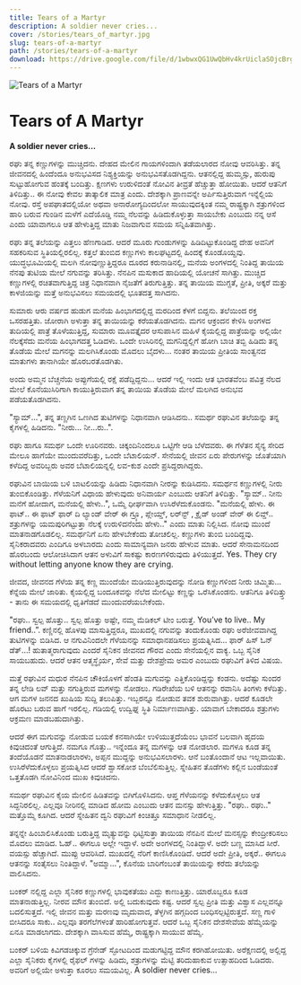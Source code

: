 ```yaml
---
title: Tears of a Martyr
description: A soldier never cries...
cover: /stories/tears_of_martyr.jpg
slug: tears-of-a-martyr
path: /stories/tears-of-a-martyr
download: https://drive.google.com/file/d/1wbwxQG1UwQbHv4krUiclaSOjcBrgEiCH/view?usp=drive_link
---
```


![Tears of a Martyr](/stories/tears_of_martyr.jpg)

# Tears of A Martyr

**A soldier never cries...**


ರಘು ತನ್ನ ಕಣ್ಣುಗಳನ್ನು ಮುಚ್ಚಿದನು. ದೇಹದ ಮೇಲಿನ ಗಾಯಗಳಿಂದಾಗಿ ತಡೆಯಲಾರದ ನೋವು ಆವರಿಸಿತ್ತು. ತನ್ನ ಜೀವನದಲ್ಲಿ ಹಿಂದೆಂದೂ ಅನುಭವಿಸದ ನಿಶ್ಯಕ್ತಿಯನ್ನು ಅನುಭವಿಸತೊಡಗಿದ್ದನು. ಆತನಲ್ಲಿದ್ದ ಹುಮ್ಮಸ್ಸು, ಹುರುಪು ಸುಟ್ಟುಹೋಗುವ ಹಂತಕ್ಕೆ ಬಂದಿತ್ತು. ಕ್ಷಣಗಳು ಉರುಳಿದಂತೆ ನೋವಿನ ತೀವ್ರತೆ ಹೆಚ್ಚುತ್ತಾ ಹೋಯಿತು. ಆದರೆ ಆತನಿಗೆ ತಿಳಿದಿತ್ತು.. ಈ ನೋವು ಕೇವಲ ತಾತ್ಕಾಲಿಕ ಮಾತ್ರ ಎಂದು. ದೇಶಕ್ಕಾಗಿ ಪ್ರಾಣವನ್ನೇ ಅರ್ಪಿಸುತ್ತಿರುವಾಗ ಇನ್ನೆಲ್ಲಿಯ ನೋವು. ರಸ್ತೆ ಅಪಘಾತದಲ್ಲಿಯೋ ಅಥವಾ ಅನಾರೋಗ್ಯದಿಂದಲೋ ಸಾಯುವುದಕ್ಕಿಂತ ನಮ್ಮ ರಾಷ್ಟ್ರಕ್ಕಾಗಿ ಶತ್ರುಗಳಿಂದ ಹಾರಿ ಬರುವ ಗುಂಡಿನ ಮಳೆಗೆ ಎದೆಯೊಡ್ಡಿ  ನಮ್ಮ ನೆಲವನ್ನು ಹಿಡಿದುಕೊಳ್ಳುತ್ತಾ ಸಾಯಬೇಕು ಎಂಬುದು ನನ್ನ ಆಸೆ ಎಂದು ಯಾವಾಗಲೂ ಆತ ಹೇಳುತ್ತಿದ್ದ ಮಾತು ನಿಜವಾಗುವ ಸಮಯ ಸನ್ನಿಹಿತವಾಗಿತ್ತು.

ರಘು ತನ್ನ ತಲೆಯನ್ನು ಎತ್ತಲು ಹೆಣಗಾಡಿದ. ಆದರೆ ಮೂರು ಗುಂಡುಗಳನ್ನು ಹಿಡಿದಿಟ್ಟುಕೊಂಡಿದ್ದ ದೇಹ ಅವನಿಗೆ ಸಹಕರಿಸುವ ಸ್ಥಿತಿಯಲ್ಲಿರಲಿಲ್ಲ. ಕತ್ತಲೆ ತುಂಬಿದ ಕಣ್ಣುಗಳು ಕಾಲಘಟ್ಟದಲ್ಲಿ ಹಿಂದಕ್ಕೆ ಕೊಂಡೊಯ್ದವು. ಯುದ್ಧಭೂಮಿಯಲ್ಲಿ ಮಲಗಿ ನೋವುಣ್ಣುತ್ತಿದ್ದರೂ ದೂರದ ಕರುನಾಡಿನಲ್ಲಿ, ಮನೆಯ ಅಂಗಳದಲ್ಲಿ ನಿಂತಿದ್ದ ತಾಯಿಯ ನೆನಪು ತುಟಿಯ ಮೇಲೆ ನಗುವನ್ನು ತರಿಸಿತ್ತು. ನೆನಪಿನ ಮಸುಕಾದ ಹಾದಿಯಲ್ಲಿ ಯೋಚನೆ ಸಾಗಿತ್ತು. ಮುಚ್ಚಿದ ಕಣ್ಣುಗಳಲ್ಲಿ ರಚಿತವಾಗುತ್ತಿದ್ದ ಚಿತ್ರ ನಿಧಾನವಾಗಿ ನೈಜತೆಗೆ ತಿರುಗುತ್ತಿತ್ತು. ತನ್ನ ತಾಯಿಯ ಮುಗ್ದತೆ, ಪ್ರೀತಿ, ಅಕ್ಕರೆ ಮತ್ತು ಕಾಳಜಿಯನ್ನು ಮತ್ತೆ ಅನುಭವಿಸಲು ಸಮಯದಲ್ಲಿ ಭೂತದತ್ತ ಸಾಗಿದನು.

ಸುಮಾರು ಆರು ವರ್ಷದ ಹುಡುಗ ಮನೆಯ ಹಿಂಭಾಗದಲ್ಲಿದ್ದ ಮರದಿಂದ ಕೆಳಗೆ ಬಿದ್ದನು. ತಲೆಯಿಂದ ರಕ್ತ ಒಸರಹತ್ತಿತು. ಜೋರಾಗಿ ಅಳುತ್ತಾ ತನ್ನ ತಾಯಿಯನ್ನು ಕರೆಯತೊಡಗಿದನು. ಮಗನ ಆಕ್ರಂದನ ಕೇಳಿಸಿ ಅಂಗಳದ ತುದಿಯಲ್ಲಿ ಪಾತ್ರೆ ತೊಳೆಯುತ್ತಿದ್ದ, ಸುಮಾರು ಮೂವತ್ತೈದರ ಆಸುಪಾಸಿನ ಮಹಿಳೆ ಕೈಯಲ್ಲಿದ್ದ ಪಾತ್ರೆಯನ್ನು ಅಲ್ಲಿಯೇ ನೆಲಕ್ಕೆಸೆದು ಮನೆಯ ಹಿಂಭಾಗದತ್ತ ಓಡಿದಳು. ಒಂದೇ ಉಸಿರಿನಲ್ಲಿ ಮಗನಿದ್ದಲ್ಲಿಗೆ ಹೋಗಿ ಬಾಚಿ ತಬ್ಬಿ ಹಿಡಿದು ತನ್ನ ತೊಡೆಯ ಮೇಲೆ ಮಗನನ್ನು ಮಲಗಿಸಿಕೊಂಡು ಮೊದಲು ಬೈದಳು... ನಂತರ ತಾಯಿಯ ಪ್ರೀತಿಯ ಸಾಂತ್ವನದ ಮಾತುಗಳು ತಾನಾಗಿಯೇ ಹೊರಬರತೊಡಗಿತು.

ಅಂದು ಅಮ್ಮನ ಬೆಚ್ಚನೆಯ ಅಪ್ಪುಗೆಯಲ್ಲಿ ರಕ್ಷೆ ಪಡೆದ್ದಿದ್ದನು… ಆದರೆ ಇಲ್ಲಿ ಇಂದು ಆತ ಭಾರತವೆಂಬ ಪವಿತ್ರ ನೆಲದ ಮೇಲೆ ಕೊನೆಯುಸಿರಿಗಾಗಿ ಕಾಯುತ್ತಿರುವಾಗ ತನ್ನ ತಾಯಿಯ ತೊಡೆಯ ಮೇಲೆ ಮಲಗಿದ ಅನುಭವ ಪಡೆಯತೊಡಗಿದನು.

"ಸ್ಯಾಮ್...", ತನ್ನ ತಣ್ಣಗಿನ ಒಣಗಿದ ತುಟಿಗಳನ್ನು ನಿಧಾನವಾಗಿ ಆಡಿಸಿದನು.. ಸಮರ್ಥ ರಘುವಿನ ತಲೆಯನ್ನು ತನ್ನ ಕೈಗಳಲ್ಲಿ ಹಿಡಿದನು. "ನೀರು... ನೀ...ರು..".

ರಘು ಹಾಗೂ ಸಮರ್ಥ ಒಂದೇ ಊರಿನವರು. ಚಿಕ್ಕಂದಿನಿಂದಲೂ ಒಟ್ಟಿಗೇ ಆಡಿ ಬೆಳೆದವರು. ಈ ಗೆಳೆತನ ಸೈನ್ಯ ಸೇರಿದ ಮೇಲೂ ಹಾಗೆಯೇ ಮುಂದುವರೆದಿತ್ತು, ಒಂದೇ ಬೆಟಾಲಿಯನ್. ಸೇನೆಯಲ್ಲಿ ಜೀವನ ಏರು ಪೇರುಗಳನ್ನು ಜೊತೆಯಾಗಿ ಕಳೆದಿದ್ದ ಅವರಿಬ್ಬರು ಅವರ ಬೆಟಾಲಿಯನ್ನಲ್ಲಿ ಲವ-ಕುಶ ಎಂದೇ ಪ್ರಸಿದ್ದರಾಗಿದ್ದರು.

ರಘುವಿನ ಬಾಯಿಯ ಬಳಿ ಬಾಟಲಿಯನ್ನು ಹಿಡಿದು ನಿಧಾನವಾಗಿ ನೀರನ್ನು ಕುಡಿಸಿದನು. ಸಮರ್ಥನ ಕಣ್ಣುಗಳಲ್ಲಿ ನೀರು ತುಂಬಿಕೊಂಡಿತ್ತು. ಗೆಳೆಯನಿಗೆ ವಿಧಾಯ ಹೇಳುವುದು ಅನಿವಾರ್ಯ ಎಂಬುದು ಆತನಿಗೆ ತಿಳಿದಿತ್ತು. "ಸ್ಯಾಮ್.. ನೀನು ಮನೆಗೆ ಹೋದಾಗ, ಮನೆಯಲ್ಲಿ ಹೇಳು..",  ಒಮ್ಮೆ ಧೀರ್ಘವಾಗಿ ಉಸಿರೆಳೆದುಕೊಂಡನು. "ಮನೆಯಲ್ಲಿ ಹೇಳು. ಈ ಫಾಟ್.. ಈ ಫಾಟ್ ಫಾರ್ ದಿ ಲ್ಯಾಂಡ್ ವೇರ್ ಈ ಗ್ರ್ಯೂ, ಪ್ಲೇಯ್ಡ್, ಲರ್‌ನ್ಟ್ , ಕ್ರೈಡ್ ಅಂಡ್ ವೇರ್ ಈ ಲಿವ್ಡ್.. ಶತ್ರುಗಳನ್ನು ಯಮಪುರಿಗಟ್ಟುತ್ತಾ ನೆಲಕ್ಕೆ ಉರುಳಿದನೆಂದು ಹೇಳು.." ಎಂದು ಮಾತು ನಿಲ್ಲಿಸಿದ. ನೋವು ಮುಂದೆ ಮಾತನಾಡಗೊಡಲಿಲ್ಲ. ಸಮರ್ಥನಿಗೆ ಏನು ಹೇಳಬೇಕೆಂದು ತೋಚಲಿಲ್ಲ. ಕಣ್ಣುಗಳು ತುಂಬಿ ಬಂದಿದ್ದವು. ಸೈನಿಕರಾದವರು ಎಂದಿಗೂ ಅಳಬಾರದು ಎಂದು ಸಾಮಾನ್ಯವಾಗಿ ಜನರು ಹೇಳುವ ಮಾತು. ಆದರೆ ಸೇನಾಮನದಿಂದ ಹೊರಬಂದು ಆಲೋಚಿಸಿದಾಗ ಆತನ ಅಳುವಿಗೆ ಸಾಕಷ್ಟು ಕಾರಣಗಳಿರುವುದು ತಿಳಿಯುತ್ತದೆ. Yes. They cry without letting anyone know they are crying.

ಜೀವದ, ಜೀವನದ ಗೆಳೆಯ ತನ್ನ ಕಣ್ಣ ಮುಂದೆಯೇ ಮಡಿಯುತ್ತಿರುವುದನ್ನು ನೋಡಿ ಕಣ್ಣುಗಳಿಂದ ನೀರು ಚಿಮ್ಮಿತು... ಕೆನ್ನೆಯ ಮೇಲೆ ಜಾರಿತು. ಕೈಯಲ್ಲಿದ್ದ ಬಂದೂಕವನ್ನು ನೆಲೆದ ಮೇಲಿಟ್ಟು ಕಣ್ಣನ್ನು ಒರೆಸಿಕೊಂಡನು. ಆತನಿಗೂ ತಿಳಿದಿತ್ತ್ತು - ತಾನು ಈ ಸಮಯದಲ್ಲಿ ಧೃತಿಗೆಡದೆ ಮುಂದುವರೆಯಬೇಕೆಂದು.

"ರಘು.. ಸ್ವಲ್ಪ ಹೊತ್ತು.. ಸ್ವಲ್ಪ ಹೊತ್ತು ಅಷ್ಟೇ, ನಮ್ಮ ಮೆಡಿಕಲ್ ಟೀಂ ಬರುತ್ತೆ. You’ve to live.. My friend..”. ಕಣ್ಣಿನಲ್ಲಿ ಹೊಳಪು ಮಾಸುತ್ತಿದ್ದರೂ, ಮುಖದಲ್ಲಿ ನಗುವನ್ನು ತಂದುಕೊಂಡು ರಘು ಅರೆಜೀವವಾಗಿದ್ದ ತುಟಿಗಳನ್ನು ಬಿಡಿಸಿದ. ಆ ನಗುವಿನಿಂದಲೇ ಗೆಳೆಯನನ್ನು ಸಮಾಧಾನಪಡಿಸಲು ಪ್ರಯತ್ನಿಸಿದ... ಫಾರ್ ಹಿಸ್ ಓನ್ ಡೆತ್…! ಹುತಾತ್ಮರಾಗುವುದು ಎಂದರೆ ಸೈನಿಕನ ಜೀವನದ ಗೌರವ ಎಂದು ಸೇನೆಯಲ್ಲಿನ ವಾಕ್ಯ. ಒಬ್ಬ ಸೈನಿಕ ಸಾಯಬಹುದು. ಆದರೆ ಆತನ ಆತ್ಮಸ್ಥೈರ್ಯ, ಸೇವೆ ಮತ್ತು ದೇಶಪ್ರೇಮ ಅಮರ ಎಂಬುದು ರಘುವಿಗೆ ತಿಳಿದ ವಿಷಯ.

ಮತ್ತೆ ರಘುವಿನ ಮಧುರ ನೆನಪಿನ ಚೌಕಿಯೊಳಗೆ ಹೆಂಡತಿ ಮಗುವನ್ನು ಎತ್ತಿಕೊಂಡಿದ್ದನ್ನು ಕಂಡನು. ಅದೆಷ್ಟು ಸುಂದರ ತನ್ನ ಲೇಡಿ ಲವ್ ಮತ್ತು ನಗುತ್ತಿರುವ ಮಗಳನ್ನು ನೋಡಲು. ಗಡಿರೇಖೆಯ ಬಳಿ ಆತನನ್ನು ರವಾನಿಸಿ ತಿಂಗಳು ಕಳೆದಿತ್ತು. ಆಗ ಮಗಳ ಜನನದ ಖುಷಿಯ ಸುದ್ದಿ ತಲುಪಿತ್ತು. ಇಬ್ಬರನ್ನೂ ನೋಡುವ ತವಕ ಶುರುವಾಗಿತ್ತು. ಆದರೆ ಕೂಡಲೇ ಹೊರಟು ಬರುವ ಹಾಗೆ ಇರಲಿಲ್ಲ. ಗಡಿಯಲ್ಲಿ ಉದ್ವಿಘ್ನ ಸ್ಥಿತಿ ನಿರ್ಮಾಣವಾಗಿತ್ತು. ಯಾವಾಗ ಬೇಕಾದರೂ ಶತ್ರುಗಳು ಆಕ್ರಮಣ ಮಾಡಬಹುದಾಗಿತ್ತು.

ಆದರೆ ಈಗ ಮಗುವನ್ನು ನೋಡುವ ಬಯಕೆ ಕನಸಾಗಿಯೇ ಉಳಿಯುತ್ತದೆಯೆಂಬ ಭಾವನೆ ಬಲವಾಗಿ ಹೃದಯ ಕಿವುಚಿದಂತೆ ಆಗುತ್ತಿದೆ. ನಮಗೂ ಗೊತ್ತು.. ಇನ್ನೆಂದೂ ತನ್ನ ಮಗಳನ್ನು ಆತ ನೋಡಲಾರ. ಮಗಳೂ ಕೂಡ ತನ್ನ ತಂದೆಯೊಡನೆ ಮಾತನಾಡಲಾರಳು, ಅಪ್ಪನ ಮುದ್ದನ್ನು ಅನುಭವಿಸಲಾರಳು. ಆನೆ ಬಂತೊಂದಾನೆ ಆಟ ಇಲ್ಲವಾಯಿತು. ಉಸಿರೆಳೆದುಕೊಳ್ಳಲು ಪ್ರಯತ್ನಿಸಿದ ಆದರೆ ಶ್ವಾಸಕೋಶ ಬೆಂಬೆಲಿಸುತ್ತಿಲ್ಲ. ಸ್ನೇಹಿತನ ತೊಡೆಗಳು ಕಲ್ಲಿನ ಬಂಡೆಯಂತೆ ಒತ್ತತೊಡಗಿ ನೋವಿನಿಂದ ಮುಖ ಕಿವುಚಿದನು.

ಸಮರ್ಥ ರಘುವಿನ ಕೈಯ ಮೇಲಿನ ಹಿಡಿತವನ್ನು ಬಿಗಿಗೊಳಿಸಿದನು. ಆಪ್ತ ಗೆಳೆಯನನ್ನು ಕಳೆದುಕೊಳ್ಳಲು ಆತ ಸಿದ್ದನಿರಲಿಲ್ಲ. ಎಲ್ಲವೂ ನೀರಿನಲ್ಲಿ ಮಾಡಿದ ಹೋಮ ಎಂಬುದು ಆತನ ಮನಸ್ಸು ಹೇಳುತ್ತಿತ್ತು. "ರಘು.. ರಘು.." ಮತ್ತೊಮ್ಮೆ ಕೂಗಿದ. ಆದರೆ ಸ್ನೇಹಿತನ ದ್ವನಿ ರಘುವಿಗೆ ಕಿಂಚಿತ್ತೂ ಸಮಾಧಾನ ನೀಡಲಿಲ್ಲ.

ತನ್ನನ್ನೇ ಹಿಂಬಾಲಿಸಿಕೊಂಡು ಬರುತ್ತಿದ್ದ ಮೃತ್ಯುವನ್ನು ಧಿಟ್ಟಿಸುತ್ತಾ ತಾಯಿಯ ನೆನಪಿನ ಮೇಲೆ ಮನಸ್ಸನ್ನು ಕೇಂದ್ರೀಕರಿಸಲು ಮೊದಲು ಮಾಡಿದ. ಓಹ್.. ಈಗಲೂ ಅಲ್ಲೇ ಇದ್ದಾಳೆ. ಅದೇ ಅಂಗಳದಲ್ಲಿ ನಿಂತಿದ್ದಾಳೆ. ಅದೇ ಬಣ್ಣ ಮಾಸಿದ ಸೀರೆ. ವಯಸ್ಸು ಹೆಚ್ಚಾಗಿದೆ. ಮುಪ್ಪು ಆವರಿಸಿದೆ. ಮುಖದಲ್ಲಿ ನೆರಿಗೆ ಕಾಣಿಸಿಕೊಂಡಿದೆ. ಆದರೆ ಅದೇ ಪ್ರೀತಿ, ಅಕ್ಕರೆ.. ಈಗಲೂ ಆತನನ್ನು ಸಂತೈಸಲು ನಿಂತಿದ್ದಾಳೆ. "ಅಮ್ಮಾ...", ಕೊನೆಯ ಬಾರಿಗೆಂಬಂತೆ ತಾಯಿಯನ್ನು ಕರೆದು ತಲೆಯನ್ನು ವಾಲಿಸಿದನು.

ಬಂಕರ್ ನಲ್ಲಿದ್ದ ಎಲ್ಲಾ ಸೈನಿಕರ ಕಣ್ಣುಗಳಲ್ಲಿ ಭಾವುಕತೆಯು ಎದ್ದು ಕಾಣುತ್ತಿತ್ತು. ಯಾರೊಬ್ಬರೂ ಕೂಡ ಮಾತನಾಡುತ್ತಿಲ್ಲ. ನೀರವ ಮೌನ ತುಂಬಿದೆ. ಅಲ್ಲಿ ಬದುಕುವುದು ಕಷ್ಟ. ಆದರೆ ಸ್ವಲ್ಪ ಪ್ರೀತಿ ಮತ್ತು ವಿಶ್ವಾಸ ಎಲ್ಲವನ್ನೂ ಬದಲಿಸುತ್ತದೆ. ಇಲ್ಲಿ ಜೀವನ ಮತ್ತು ಮರಣವು ಮೃದುವಾದ, ತೆಳ್ಳಗಿನ ಹಗ್ಗದಿಂದ ಬಂಧಿಸಲ್ಪಟ್ಟಿರುತ್ತದೆ. ಸಣ್ಣ ಗಾಳಿ ಬೀಸಿದರೂ ಸಾಕು.. ಎಲ್ಲವೂ ತರಗೆಲೆಗಳಂತೆ ಹಾರಿಹೋಗುತ್ತವೆ. ಆದರೆ ಒಬ್ಬ ಸೈನಿಕನ ದೇಶಸೇವೆಯ ಹೆಮ್ಮೆಯನ್ನು ಏನೂ ಮಾಡಲಾಗದು. ದೇಶಕ್ಕಾಗಿ ವಾಸಿಸುವ ಹೆಮ್ಮೆ, ರಾಷ್ಟ್ರಕ್ಕಾಗಿ ಸಾಯುವ ಹೆಮ್ಮೆ.

ಬಂಕರ್ ಬಳಿಯ ಕಿವಿಗಡಚಿಕ್ಕುವ ಗ್ರೆನೇಡ್ ಸ್ಫೋಟದಿಂದ ಮಡುಗಟ್ಟಿದ್ದ ಮೌನ ಕರಗಿಹೋಯಿತು. ಅರೆಕ್ಷಣದಲ್ಲಿ ಅಲ್ಲಿದ್ದ ಎಲ್ಲಾ ಸೈನಿಕರು ಕೈಗಳಲ್ಲಿ ರೈಫಲ್ ಗಳನ್ನು ಹಿಡಿದು, ಶತ್ರುಗಳನ್ನು ಮೆಟ್ಟಿ ತರಿದುಹಾಕುವ ಉತ್ಸಾಹದಿಂದ ಓಡಿದರು. ಅವರಿಗೆ ಅಲ್ಲಿಯೇ ಅಳುತ್ತಾ ಕೂರಲು ಸಮಯವಿಲ್ಲ.  A soldier never cries...

